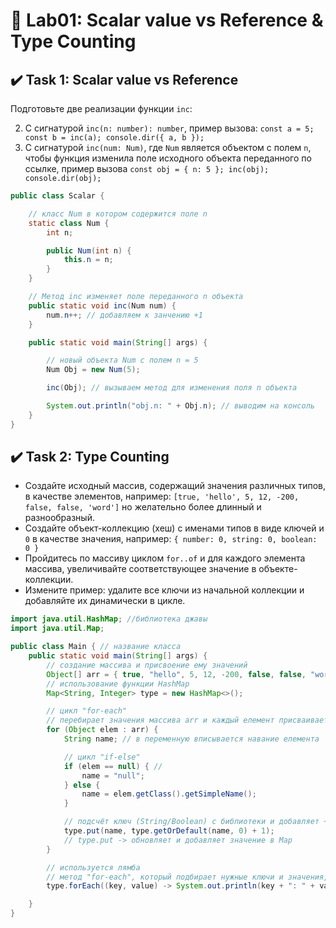 # 👾 Lab01: Scalar value vs Reference & Type Counting
## ✔️ Task 1: Scalar value vs Reference
Подготовьте две реализации функции `inc`:

2. C сигнатурой `inc(n: number): number`,
пример вызова: `const a = 5; const b = inc(a); console.dir({ a, b });`
3. C сигнатурой `inc(num: Num)`, где `Num` является объектом с полем `n`,
чтобы функция изменила поле исходного объекта переданного по ссылке,
пример вызова `const obj = { n: 5 }; inc(obj); console.dir(obj);`

```java
public class Scalar {

    // класс Num в котором содержится поле n
    static class Num {
        int n;

        public Num(int n) {
            this.n = n;
        }
    }

    // Метод inc изменяет поле переданного n объекта
    public static void inc(Num num) {
        num.n++; // добавляем к занчению +1
    }

    public static void main(String[] args) {

        // новый объекта Num с полем n = 5
        Num Obj = new Num(5);

        inc(Obj); // вызываем метод для изменения поля n объекта

        System.out.println("obj.n: " + Obj.n); // выводим на консоль
    }
}
```

## ✔️ Task 2: Type Counting
- Создайте исходный массив, содержащий значения различных типов, в качестве
элементов, например: `[true, 'hello', 5, 12, -200, false, false, 'word']`
но желательно более длинный и разнообразный.
- Создайте объект-коллекцию (хеш) с именами типов в виде ключей и `0` в качестве
значения, например: `{ number: 0, string: 0, boolean: 0 }`
- Пройдитесь по массиву циклом `for..of` и для каждого элемента массива,
увеличивайте соответствующее значение в объекте-коллекции.
- Измените пример: удалите все ключи из начальной коллекции и добавляйте их
динамически в цикле.

```java
import java.util.HashMap; //библиотека джавы
import java.util.Map;

public class Main { // название класса
    public static void main(String[] args) {
        // создание массива и присвоение ему значений
        Object[] arr = { true, "hello", 5, 12, -200, false, false, "word" };
        // использование функции HashMap
        Map<String, Integer> type = new HashMap<>();

        // цикл "for-each"
        // перебирает значения массива arr и каждый елемент присваивает elem
        for (Object elem : arr) {
            String name; // в переменную вписывается навание елемента

            // цикл "if-else"
            if (elem == null) { //
                name = "null";
            } else {
                name = elem.getClass().getSimpleName();
            }

            // подсчёт ключ (String/Boolean) с библиотеки и добавляет +1 (увеличивает счётчик)
            type.put(name, type.getOrDefault(name, 0) + 1);
            // type.put -> обновляет и добавляет значение в Map
        }

        // используется лямба
        // метод "for-each", который подбирает нужные ключи и значения, после чего выводит
        type.forEach((key, value) -> System.out.println(key + ": " + value));

    }
}
```








